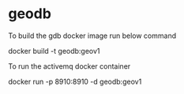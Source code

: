 # geodb

To build the gdb docker image run below command

docker build -t geodb:geov1

To run the activemq docker container

docker run -p 8910:8910 -d geodb:geov1
